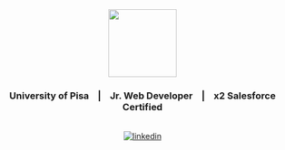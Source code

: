 <div align="center">
  <img width=120  src="https://davidedeleonardis.dev/static/media/exagon-logo-blue.660a125a6b44ee14c4a4.png" />

  ### University of Pisa &nbsp;&nbsp; | &nbsp;&nbsp; Jr. Web Developer &nbsp;&nbsp; | &nbsp;&nbsp; x2 Salesforce Certified

   <br>

  <a href="https://linkedin.com/in/davide-de-leonardis">
    <img src=https://img.shields.io/badge/linkedin-%231E77B5.svg?&style=for-the-badge&logo=linkedin&logoColor=white alt=linkedin />
  </a>
</div>
